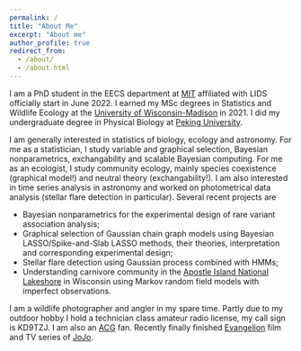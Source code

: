 ```yaml
---
permalink: /
title: "About Me"
excerpt: "About me"
author_profile: true
redirect_from:
  - /about/
  - /about.html
---
```


I am a PhD student in the EECS department at [MIT](https://web.mit.edu/) affiliated with LIDS officially start in June 2022. I earned my MSc degrees in Statistics and Wildlife Ecology at the [University of Wisconsin-Madison](https://www.wisc.edu/) in 2021. I did my undergraduate degree in Physical Biology at [Peking University](http://english.pku.edu.cn). 

I am generally interested in statistics of biology, ecology and astronomy. For me as a statistician, I study variable and graphical selection, Bayesian nonparametrics, exchangability and scalable Bayesian computing. For me as an ecologist, I study community ecology, mainly species coexistence (graphical model!) and neutral theory (exchangability!). I am also interested in time series analysis in astronomy and worked on photometrical data analysis (stellar flare detection in particular). Several recent projects are 


- Bayesian nonparametrics for the experimental design of rare variant association analysis;
- Graphical selection of Gaussian chain graph models using Bayesian LASSO/Spike-and-Slab LASSO methods, their theories, interpretation and corresponding experimental design; 
- Stellar flare detection using Gaussian process combined with HMMs; 
- Understanding carnivore community in the [Apostle Island National Lakeshore](https://www.google.com/maps/place/Apostle+Islands/@47.0153533,-90.8540994,11z/data=!3m1!4b1!4m5!3m4!1s0x52a8f887c4797d43:0x8009ed773211222d!8m2!3d47.0027301!4d-90.6908353) in Wisconsin using Markov random field models with imperfect observations.



I am a wildlife photographer and angler in my spare time. Partly due to my outdoor hobby I hold a technician class amateur radio license, my call sign is KD9TZJ. I am also an [ACG](https://en.wikipedia.org/wiki/ACG_(subculture)) fan. Recently finally finished [Evangelion](https://en.wikipedia.org/wiki/Neon_Genesis_Evangelion) film and TV series of [JoJo](https://en.wikipedia.org/wiki/JoJo%27s_Bizarre_Adventure). 
